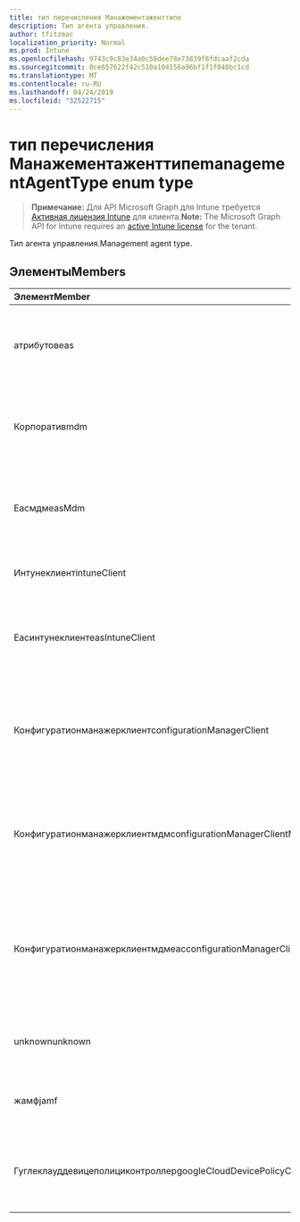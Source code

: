 ```yaml
---
title: тип перечисления Манажементаженттипе
description: Тип агента управления.
author: tfitzmac
localization_priority: Normal
ms.prod: Intune
ms.openlocfilehash: 9743c9c83e34a0c58dee78e73839f8fdcaaf2cda
ms.sourcegitcommit: 0ce657622f42c510a104156a96bf1f1f040bc1cd
ms.translationtype: MT
ms.contentlocale: ru-RU
ms.lasthandoff: 04/24/2019
ms.locfileid: "32522715"
---
```

# <a name="managementagenttype-enum-type"></a><span data-ttu-id="8f581-103">тип перечисления Манажементаженттипе</span><span class="sxs-lookup"><span data-stu-id="8f581-103">managementAgentType enum type</span></span>

> <span data-ttu-id="8f581-104">**Примечание:** Для API Microsoft Graph для Intune требуется [Активная лицензия Intune](https://go.microsoft.com/fwlink/?linkid=839381) для клиента.</span><span class="sxs-lookup"><span data-stu-id="8f581-104">**Note:** The Microsoft Graph API for Intune requires an [active Intune license](https://go.microsoft.com/fwlink/?linkid=839381) for the tenant.</span></span>

<span data-ttu-id="8f581-105">Тип агента управления.</span><span class="sxs-lookup"><span data-stu-id="8f581-105">Management agent type.</span></span>

## <a name="members"></a><span data-ttu-id="8f581-106">Элементы</span><span class="sxs-lookup"><span data-stu-id="8f581-106">Members</span></span>
|<span data-ttu-id="8f581-107">Элемент</span><span class="sxs-lookup"><span data-stu-id="8f581-107">Member</span></span>|<span data-ttu-id="8f581-108">Значение</span><span class="sxs-lookup"><span data-stu-id="8f581-108">Value</span></span>|<span data-ttu-id="8f581-109">Описание</span><span class="sxs-lookup"><span data-stu-id="8f581-109">Description</span></span>|
|:---|:---|:---|
|<span data-ttu-id="8f581-110">атрибутов</span><span class="sxs-lookup"><span data-stu-id="8f581-110">eas</span></span>|<span data-ttu-id="8f581-111">1 </span><span class="sxs-lookup"><span data-stu-id="8f581-111">1</span></span>|<span data-ttu-id="8f581-112">Управление устройством осуществляется с помощью Exchange Server.</span><span class="sxs-lookup"><span data-stu-id="8f581-112">The device is managed by Exchange server.</span></span>|
|<span data-ttu-id="8f581-113">Корпоратив</span><span class="sxs-lookup"><span data-stu-id="8f581-113">mdm</span></span>|<span data-ttu-id="8f581-114">2 </span><span class="sxs-lookup"><span data-stu-id="8f581-114">2</span></span>|<span data-ttu-id="8f581-115">Управление устройством осуществляется с помощью Intune MDM.</span><span class="sxs-lookup"><span data-stu-id="8f581-115">The device is managed by Intune MDM.</span></span>|
|<span data-ttu-id="8f581-116">Еасмдм</span><span class="sxs-lookup"><span data-stu-id="8f581-116">easMdm</span></span>|<span data-ttu-id="8f581-117">3 </span><span class="sxs-lookup"><span data-stu-id="8f581-117">3</span></span>|<span data-ttu-id="8f581-118">Устройство управляется как в Exchange Server, так и в Intune MDM.</span><span class="sxs-lookup"><span data-stu-id="8f581-118">The device is managed by both Exchange server and Intune MDM.</span></span>|
|<span data-ttu-id="8f581-119">Интунеклиент</span><span class="sxs-lookup"><span data-stu-id="8f581-119">intuneClient</span></span>|<span data-ttu-id="8f581-120">4 </span><span class="sxs-lookup"><span data-stu-id="8f581-120">4</span></span>|<span data-ttu-id="8f581-121">Управление клиентом Intune.</span><span class="sxs-lookup"><span data-stu-id="8f581-121">Intune client managed.</span></span>|
|<span data-ttu-id="8f581-122">Еасинтунеклиент</span><span class="sxs-lookup"><span data-stu-id="8f581-122">easIntuneClient</span></span>|<span data-ttu-id="8f581-123">5 </span><span class="sxs-lookup"><span data-stu-id="8f581-123">5</span></span>|<span data-ttu-id="8f581-124">Устройство — это EAS и двойное управление клиентом Intune.</span><span class="sxs-lookup"><span data-stu-id="8f581-124">The device is EAS and Intune client dual managed.</span></span>|
|<span data-ttu-id="8f581-125">Конфигуратионманажерклиент</span><span class="sxs-lookup"><span data-stu-id="8f581-125">configurationManagerClient</span></span>|<span data-ttu-id="8f581-126">8 </span><span class="sxs-lookup"><span data-stu-id="8f581-126">8</span></span>|<span data-ttu-id="8f581-127">Управление устройством осуществляется с помощью Configuration Manager.</span><span class="sxs-lookup"><span data-stu-id="8f581-127">The device is managed by Configuration Manager.</span></span>|
|<span data-ttu-id="8f581-128">Конфигуратионманажерклиентмдм</span><span class="sxs-lookup"><span data-stu-id="8f581-128">configurationManagerClientMdm</span></span>|<span data-ttu-id="8f581-129">10 </span><span class="sxs-lookup"><span data-stu-id="8f581-129">10</span></span>|<span data-ttu-id="8f581-130">Управление устройством осуществляется с помощью Configuration Manager и MDM.</span><span class="sxs-lookup"><span data-stu-id="8f581-130">The device is managed by Configuration Manager and MDM.</span></span>|
|<span data-ttu-id="8f581-131">Конфигуратионманажерклиентмдмеас</span><span class="sxs-lookup"><span data-stu-id="8f581-131">configurationManagerClientMdmEas</span></span>|<span data-ttu-id="8f581-132">11 </span><span class="sxs-lookup"><span data-stu-id="8f581-132">11</span></span>|<span data-ttu-id="8f581-133">Управление устройством осуществляется с помощью Configuration Manager, MDM и EAS.</span><span class="sxs-lookup"><span data-stu-id="8f581-133">The device is managed by Configuration Manager, MDM and Eas.</span></span>|
|<span data-ttu-id="8f581-134">unknown</span><span class="sxs-lookup"><span data-stu-id="8f581-134">unknown</span></span>|<span data-ttu-id="8f581-135">16 </span><span class="sxs-lookup"><span data-stu-id="8f581-135">16</span></span>|<span data-ttu-id="8f581-136">НеИзвестный тип агента управления.</span><span class="sxs-lookup"><span data-stu-id="8f581-136">Unknown management agent type.</span></span>|
|<span data-ttu-id="8f581-137">жамф</span><span class="sxs-lookup"><span data-stu-id="8f581-137">jamf</span></span>|<span data-ttu-id="8f581-138">32</span><span class="sxs-lookup"><span data-stu-id="8f581-138">32</span></span>|<span data-ttu-id="8f581-139">Атрибуты устройства извлекаются из Жамф.</span><span class="sxs-lookup"><span data-stu-id="8f581-139">The device attributes are fetched from Jamf.</span></span>|
|<span data-ttu-id="8f581-140">Гуглеклауддевицеполициконтроллер</span><span class="sxs-lookup"><span data-stu-id="8f581-140">googleCloudDevicePolicyController</span></span>|<span data-ttu-id="8f581-141">64</span><span class="sxs-lookup"><span data-stu-id="8f581-141">64</span></span>|<span data-ttu-id="8f581-142">Управление устройством осуществляется с помощью Клауддпк Google.</span><span class="sxs-lookup"><span data-stu-id="8f581-142">The device is managed by Google's CloudDPC.</span></span>|



